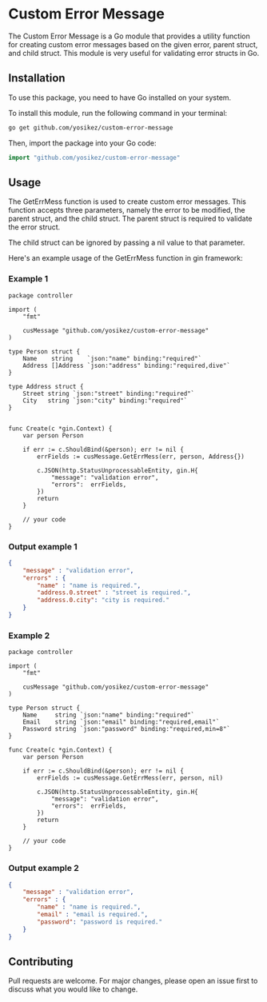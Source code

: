 # Custom Error Message

The Custom Error Message is a Go module that provides a utility function for creating custom error messages based on the given error, parent struct, and child struct. This module is very useful for validating error structs in Go.

## Installation

To use this package, you need to have Go installed on your system.

To install this module, run the following command in your terminal:

```bash
go get github.com/yosikez/custom-error-message
```

Then, import the package into your Go code:
```go
import "github.com/yosikez/custom-error-message"
```

## Usage

The GetErrMess function is used to create custom error messages. This function accepts three parameters, namely the error to be modified, the parent struct, and the child struct. The parent struct is required to validate the error struct.

The child struct can be ignored by passing a nil value to that parameter.

Here's an example usage of the GetErrMess function in gin framework:


### Example 1
```golang
package controller

import (
    "fmt"

    cusMessage "github.com/yosikez/custom-error-message"
)

type Person struct {
	Name    string    `json:"name" binding:"required"`
	Address []Address `json:"address" binding:"required,dive"`
}

type Address struct {
	Street string `json:"street" binding:"required"`
	City   string `json:"city" binding:"required"`
}


func Create(c *gin.Context) {
    var person Person

	if err := c.ShouldBind(&person); err != nil {
		errFields := cusMessage.GetErrMess(err, person, Address{})

		c.JSON(http.StatusUnprocessableEntity, gin.H{
			"message": "validation error",
			"errors":  errFields,
		})
		return
	}

    // your code
}
```
### Output example 1
```json
{
    "message" : "validation error",
    "errors" : {
        "name" : "name is required.",
        "address.0.street" : "street is required.",
        "address.0.city": "city is required."
    }
}

```


### Example 2

```golang
package controller

import (
    "fmt"

    cusMessage "github.com/yosikez/custom-error-message"
)

type Person struct {
    Name     string `json:"name" binding:"required"`
    Email    string `json:"email" binding:"required,email"`
    Password string `json:"password" binding:"required,min=8"`
}

func Create(c *gin.Context) {
    var person Person

	if err := c.ShouldBind(&person); err != nil {
		errFields := cusMessage.GetErrMess(err, person, nil)

		c.JSON(http.StatusUnprocessableEntity, gin.H{
			"message": "validation error",
			"errors":  errFields,
		})
		return
	}

    // your code
}

```
### Output example 2
```json
{
    "message" : "validation error",
    "errors" : {
        "name" : "name is required.",
    	"email" : "email is required.",
    	"password": "password is required."
    }
}

```

## Contributing

Pull requests are welcome. For major changes, please open an issue first
to discuss what you would like to change.

